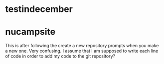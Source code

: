 # testindecember
# nucampsite
This is after following the create a new repository prompts when you make a new one.
Very confusing.
I assume that I am supposed to write each line of code in order to add my code to the git repository?
